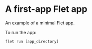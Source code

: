# A first-app Flet app

An example of a minimal Flet app.

To run the app:

```
flet run [app_directory]
```